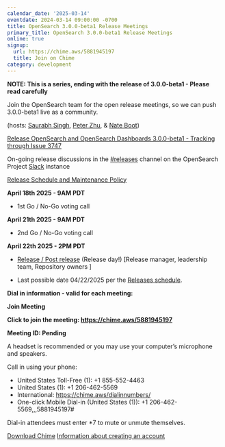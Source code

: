 ```yaml
---
calendar_date: '2025-03-14'
eventdate: 2024-03-14 09:00:00 -0700
title: OpenSearch 3.0.0-beta1 Release Meetings
primary_title: OpenSearch 3.0.0-beta1 Release Meetings
online: true
signup:
  url: https://chime.aws/5881945197
  title: Join on Chime
category: development
---
```


**NOTE: This is a series, ending with the release of 3.0.0-beta1 - Please read carefully**

Join the OpenSearch team for the open release meetings, so we can push 3.0.0-beta1 live as a community.

(hosts: [Saurabh Singh](https://github.com/getsaurabh02), [Peter Zhu](https://github.com/peterzhuamazon), & [Nate Boot](https://github.com/nateynateynate))

[Release OpenSearch and OpenSearch Dashboards 3.0.0-beta1 - Tracking through Issue 3747](https://github.com/opensearch-project/opensearch-build/issues/3747)

On-going release discussions in the [#releases](https://opensearch.slack.com/archives/C0561HRK961) channel on the OpenSearch Project [Slack](https://opensearch.org/slack.html) instance

[Release Schedule and Maintenance Policy](https://opensearch.org/releases.html)

**April 18th 2025 - 9AM PDT**

* 1st Go / No-Go voting call

**April 21th 2025 - 9AM PDT**

* 2nd Go / No-Go voting call

**April 22th 2025 - 2PM PDT**

* [Release / Post release](https://github.com/opensearch-project/opensearch-build/wiki/Releasing-the-Distribution#release) (Release day!) [Release manager, leadership team, Repository owners ]

* Last possible date 04/22/2025 per the [Releases schedule](https://opensearch.org/releases.html).

**Dial in information - valid for each meeting:**

**Join Meeting**

**Click to join the meeting: <https://chime.aws/5881945197>**

**Meeting ID: Pending**

A headset is recommended or you may use your computer’s microphone and speakers.

Call in using your phone:
- United States Toll-Free (1): +1 855-552-4463
- United States (1): +1 206-462-5569
- International: https://chime.aws/dialinnumbers/
- One-click Mobile Dial-in (United States (1)): +1 206-462-5569,,,5881945197#

Dial-in attendees must enter *7 to mute or unmute themselves.

[Download Chime](https://aws.amazon.com/chime/download)
[Information about creating an account](https://aws.amazon.com/chime/getting-started)

